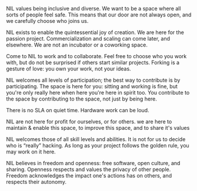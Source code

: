 NIL values being inclusive and diverse. We want to be a space where all sorts of people feel safe. This means that our door are not always open, and we carefully choose who joins us.

NIL exists to enable the quintessential joy of creation. We are here for the passion project. Commercialization and scaling can come later, and elsewhere. We are not an incubator or a coworking space.

Come to NIL to work and to collaborate. Feel free to choose who you work with, but do not be surprised if others start similar projects. Forking is a gesture of love: you own your work, not your ideas.

NIL welcomes all levels of participation; the best way to contribute is by participating. The space is here for you: sitting and working is fine, but you're only really here when here you're here in spirit too. You contribute to the space by contributing to the space, not just by being here.

There is no SLA on quiet time. Hardware work can be loud.

NIL are not here for profit for ourselves, or for others. we are here to maintain & enable this space, to improve this space, and to share it's values

NIL welcomes those of all skill levels and abilities. It is not for us to decide who is “really” hacking. As long as your project follows the golden rule, you may work on it here.

NIL believes in freedom and openness: free software, open culture, and sharing. Openness respects and values the privacy of other people. Freedom acknowledges the impact one's actions has on others, and respects their autonomy.
